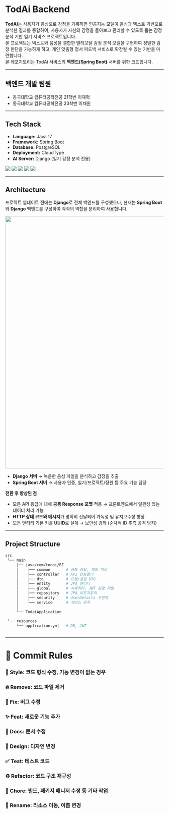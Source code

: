 
# TodAi Backend

**TodAi**는 사용자가 음성으로 감정을 기록하면 인공지능 모델이 음성과 텍스트 기반으로 분석한 결과를 종합하여, 사용자가 자신의 감정을 돌아보고 관리할 수 있도록 돕는 감정 분석 기반 일기 서비스 프로젝트입니다.  
본 프로젝트는 텍스트와 음성을 결합한 멀티모달 감정 분석 모델을 구현하여 정밀한 감정 판단을 가능하게 하고, 개인 맞춤형 정서 피드백 서비스로 확장될 수 있는 기반을 마련합니다.  
본 레포지토리는 TodAi 서비스의 **백엔드(Spring Boot)** 서버를 위한 코드입니다.

---
## 백엔드 개발 팀원
- 동국대학교 컴퓨터공학전공 21학번 이재혁
- 동국대학교 컴퓨터공학전공 23학번 이채원

---


## Tech Stack
- **Language:** Java 17  
- **Framework:** Spring Boot  
- **Database:** PostgreSQL  
- **Deployment:** CloudType  
- **AI Server:** Django (일기 감정 분석 전용)  

<div>
<img src="https://img.shields.io/badge/java-007396?style=for-the-badge&logo=java&logoColor=white"/> 
<img src="https://img.shields.io/badge/springboot-6DB33F?style=for-the-badge&logo=springboot&logoColor=white"/> 
<img src="https://img.shields.io/badge/postgresql-4169E1?style=for-the-badge&logo=postgresql&logoColor=white"/>
<img src="https://img.shields.io/badge/cloudtype-000000?style=for-the-badge&logo=cloud&logoColor=white"/>
<img src="https://img.shields.io/badge/django-092E20?style=for-the-badge&logo=django&logoColor=white">
</div>


---

## Architecture

프로젝트 업데이트 전에는 **Django**로 전체 백엔드를 구성했으나, 현재는 **Spring Boot**와 **Django** 백엔드를 구성하여 각각의 역할을 분리하여 사용합니다.

<img src="https://github.com/user-attachments/assets/4624c478-c9a5-4d5e-9cff-78954c901737"  width="800"/>

- **Django 서버** → 녹음한 음성 파일을 분석하고 감정을 추출  
- **Spring Boot 서버** → 사용자 인증, 일기/프로젝트/정원 등 주요 기능 담당  

**전환 후 향상된 점**
- 모든 API 응답에 대해 **공통 Response 포맷** 적용 → 프론트엔드에서 일관성 있는 데이터 처리 가능  
- **HTTP 상태 코드와 메시지**가 명확히 전달되어 가독성 및 유지보수성 향상  
- 모든 엔티티 기본 키를 **UUID**로 설계 → 보안성 강화 (순차적 ID 추측 공격 방지)  

---

##  Project Structure
          
```bash          
src
 └── main
     ├── java/com/todai/BE
     │    ├── common       # 공통 응답, 예외 처리
     │    ├── controller   # API 컨트롤러
     │    ├── dto          # 요청/응답 DTO
     │    ├── entity       # JPA 엔티티
     │    ├── global       # 시큐리티, JWT 설정 파일
     │    ├── repository   # JPA 리포지토리
     │    ├── security     # UserDetails 구현체
     │    └── service      # 서비스 로직
     │
     └── TodaiApplication  
     
 └── resources
     └── application.yml   # DB, JWT
 
```

---



# 🎯 Commit Rules
### 🎨 Style: 코드 형식 수정, 기능 변경이 없는 경우
### 🔥 Remove: 코드 파일 제거
### 🐛 Fix: 버그 수정
### ✨ Feat: 새로운 기능 추가
### 📝 Docs: 문서 수정
### 💄 Design: 디자인 변경
### ✅ Test: 테스트 코드
### ♻️ Refactor: 코드 구조 재구성
### 🔧 Chore: 빌드, 패키지 매니저 수정 등 기타 작업
### 🚚 Rename: 리소스 이동, 이름 변경
